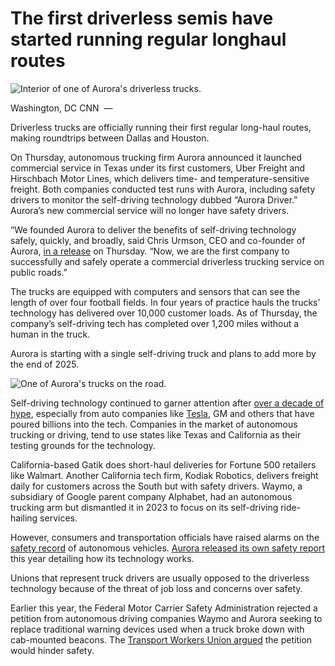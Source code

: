 # The first driverless semis have started running regular longhaul routes

![Interior of one of Aurora's driverless trucks.](https://media.cnn.com/api/v1/images/stellar/prod/aurora-launch-1.jpg?c=16x9&q=h_833,w_1480,c_fill)

Washington, DC CNN  — 

Driverless trucks are officially running their first regular long-haul routes, making roundtrips between Dallas and Houston.

On Thursday, autonomous trucking firm Aurora announced it launched commercial service in Texas under its first customers, Uber Freight and Hirschbach Motor Lines, which delivers time- and temperature-sensitive freight. Both companies conducted test runs with Aurora, including safety drivers to monitor the self-driving technology dubbed “Aurora Driver.” Aurora’s new commercial service will no longer have safety drivers.

“We founded Aurora to deliver the benefits of self-driving technology safely, quickly, and broadly, said Chris Urmson, CEO and co-founder of Aurora, [in a release](https://ir.aurora.tech/news-events/press-releases/detail/119/aurora-begins-commercial-driverless-trucking-in-texas) on Thursday. “Now, we are the first company to successfully and safely operate a commercial driverless trucking service on public roads.”

The trucks are equipped with computers and sensors that can see the length of over four football fields. In four years of practice hauls the trucks’ technology has delivered over 10,000 customer loads. As of Thursday, the company’s self-driving tech has completed over 1,200 miles without a human in the truck.

Aurora is starting with a single self-driving truck and plans to add more by the end of 2025.

![One of Aurora's trucks on the road.](https://media.cnn.com/api/v1/images/stellar/prod/aurora-launch-7.jpg?q=w_1110,c_fill)

Self-driving technology continued to garner attention after [over a decade of hype](https://www.cnn.com/2019/12/18/tech/self-driving-cars-decade), especially from auto companies like [Tesla](https://www.cnn.com/2022/08/22/business/tesla-fsd-price-increase), GM and others that have poured billions into the tech. Companies in the market of autonomous trucking or driving, tend to use states like Texas and California as their testing grounds for the technology.

California-based Gatik does short-haul deliveries for Fortune 500 retailers like Walmart. Another California tech firm, Kodiak Robotics, delivers freight daily for customers across the South but with safety drivers. Waymo, a subsidiary of Google parent company Alphabet, had an autonomous trucking arm but dismantled it in 2023 to focus on its self-driving ride-hailing services.

However, consumers and transportation officials have raised alarms on the [safety record](https://www.cnn.com/2024/10/18/business/tesla-fsd-federal-investigation/index.html) of autonomous vehicles. [Aurora released its own safety report](https://aurora.tech/vssa/) this year detailing how its technology works.

Unions that represent truck drivers are usually opposed to the driverless technology because of the threat of job loss and concerns over safety.

Earlier this year, the Federal Motor Carrier Safety Administration rejected a petition from autonomous driving companies Waymo and Aurora seeking to replace traditional warning devices used when a truck broke down with cab-mounted beacons. The [Transport Workers Union argued](https://www.twu.org/a-victory-for-safety-feds-side-with-twu-over-autonomous-trucking-companies/) the petition would hinder safety.